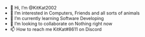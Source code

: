 - 👋 Hi, I’m @KitKat2002
- 👀 I’m interested in Computers, Friends and all sorts of animals
- 🌱 I’m currently learning Software Developing
- 💞️ I’m looking to collaborate on Nothing right now
- 📫 How to reach me KitKat#8611 on Discord

<!---
Firesidee/Firesidee is a ✨ special ✨ repository because its `README.md` (this file) appears on your GitHub profile.
You can click the Preview link to take a look at your changes.
--->
